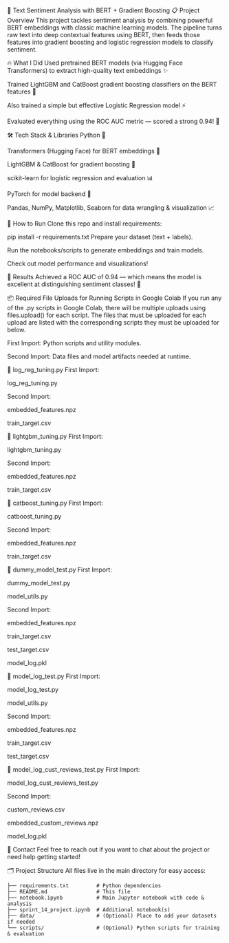 🚀 Text Sentiment Analysis with BERT + Gradient Boosting
📋 Project Overview
This project tackles sentiment analysis by combining powerful BERT embeddings with classic machine learning models. The pipeline turns raw text into deep contextual features using BERT, then feeds those features into gradient boosting and logistic regression models to classify sentiment.

🔥 What I Did
Used pretrained BERT models (via Hugging Face Transformers) to extract high-quality text embeddings ✨

Trained LightGBM and CatBoost gradient boosting classifiers on the BERT features 🌲

Also trained a simple but effective Logistic Regression model ⚡

Evaluated everything using the ROC AUC metric — scored a strong 0.94! 🎯

🛠️ Tech Stack & Libraries
Python 🐍

Transformers (Hugging Face) for BERT embeddings 🤗

LightGBM & CatBoost for gradient boosting 💨

scikit-learn for logistic regression and evaluation 📊

PyTorch for model backend 🧠

Pandas, NumPy, Matplotlib, Seaborn for data wrangling & visualization 📈

🚀 How to Run
Clone this repo and install requirements:

pip install -r requirements.txt
Prepare your dataset (text + labels).

Run the notebooks/scripts to generate embeddings and train models.

Check out model performance and visualizations!

🎯 Results
Achieved a ROC AUC of 0.94 — which means the model is excellent at distinguishing sentiment classes! 🥳

📦 Required File Uploads for Running Scripts in Google Colab
If you run any of the .py scripts in Google Colab, there will be multiple uploads using files.upload() for each script. The files that must be uploaded for each upload are listed with the corresponding scripts they must be uploaded for below.

First Import: Python scripts and utility modules.

Second Import: Data files and model artifacts needed at runtime.

🔹 log_reg_tuning.py
First Import:

log_reg_tuning.py

Second Import:

embedded_features.npz

train_target.csv

🔹 lightgbm_tuning.py
First Import:

lightgbm_tuning.py

Second Import:

embedded_features.npz

train_target.csv

🔹 catboost_tuning.py
First Import:

catboost_tuning.py

Second Import:

embedded_features.npz

train_target.csv

🔹 dummy_model_test.py
First Import:

dummy_model_test.py

model_utils.py

Second Import:

embedded_features.npz

train_target.csv

test_target.csv

model_log.pkl

🔹 model_log_test.py
First Import:

model_log_test.py

model_utils.py

Second Import:

embedded_features.npz

train_target.csv

test_target.csv

🔹 model_log_cust_reviews_test.py
First Import:

model_log_cust_reviews_test.py

Second Import:

custom_reviews.csv

embedded_custom_reviews.npz

model_log.pkl

🤝 Contact
Feel free to reach out if you want to chat about the project or need help getting started!

🗂️ Project Structure
All files live in the main directory for easy access:
```
├── requirements.txt         # Python dependencies
├── README.md                # This file
├── notebook.ipynb           # Main Jupyter notebook with code & analysis
├── sprint_14_project.ipynb  # Additional notebook(s)
├── data/                    # (Optional) Place to add your datasets if needed
└── scripts/                 # (Optional) Python scripts for training & evaluation

